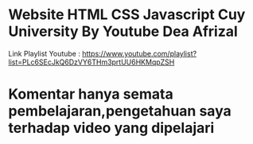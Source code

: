 # Website HTML CSS Javascript Cuy University By Youtube Dea Afrizal 
Link Playlist Youtube : https://www.youtube.com/playlist?list=PLc6SEcJkQ6DzVY6THm3prtUU6HKMqpZSH
# Komentar hanya semata pembelajaran,pengetahuan saya terhadap video yang dipelajari
